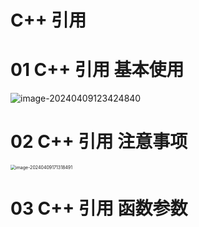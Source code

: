 # C++ 引用



# 01 C++ 引用 基本使用

![image-20240409123424840](https://cvp.oss-cn-shanghai.aliyuncs.com/picgo/202404091234075.png)



# 02 C++ 引用 注意事项

<img src="https://cvp.oss-cn-shanghai.aliyuncs.com/picgo/202404091713080.png" alt="image-20240409171318491" style="zoom:50%;" />



# 03 C++ 引用 函数参数

